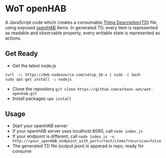 # WoT openHAB 

A JavaScript code which creates a consumable [Thing Description(TD)](https://www.w3.org/2019/wot/td) file, using exposed [openHAB](https://www.openhab.org) items.
In generated TD, every item is represented as readable and observable property, every writable state is represented as actions.


## Get Ready
* Get the latest node.js
```bash
curl -sL https://deb.nodesource.com/setup_10.x | sudo -E bash -
sudo apt-get install -y nodejs
```
* Clone the repository
	`git clone https://github.com/erkann-sen/wot-openhab.git`
* Install packages
	`npm install`

## Usage 

* Start your openHAB server
* If your openHAB server uses localhost:8080, call 
`node index.js`
* If your endpoint is different, call
`node index.js -u http://<your_openHAB_endpoint_with_port>/rest/items?recursive=false`
* The generated TD file (output.json) is apperad in repo, ready for consume

